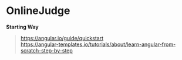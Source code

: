 # OnlineJudge
**Starting Way**
> https://angular.io/guide/quickstart  
> https://angular-templates.io/tutorials/about/learn-angular-from-scratch-step-by-step
